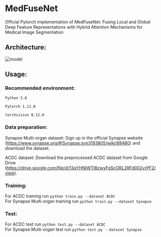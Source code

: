 # MedFuseNet
Official Pytorch implementation of MedFuseNet: Fusing Local and Global Deep Feature Representations with Hybrid Attention Mechanisms for Medical Image Segmentation

## Architecture:
![model](https://github.com/user-attachments/assets/04619937-c5a6-460d-8ab6-235e6f4bae07)

## Usage:
### Recommended environment:
 ```Python 3.8```

 ```Pytorch 1.11.0```

 ```torchvision 0.12.0```

### Data preparation:
 Synapse Multi-organ dataset: Sign up in the official Synapse website (https://www.synapse.org/#!Synapse:syn3193805/wiki/89480) and download the dataset.

 ACDC dataset: Download the preprocessed ACDC dataset from Google Drive (https://drive.google.com/file/d/13qYHNIWTIBzwyFgScORL2RFd002vrPF2/view).

### Training:
For ACDC training run ```python train.py --dataset ACDC```  
For Synapse Multi-organ training run ```python train.py --dataset Synapse```

### Test:
For ACDC test run ```python test.py --dataset ACDC```  
For Synapse Multi-organ test run ```python test.py --dataset Synapse```
